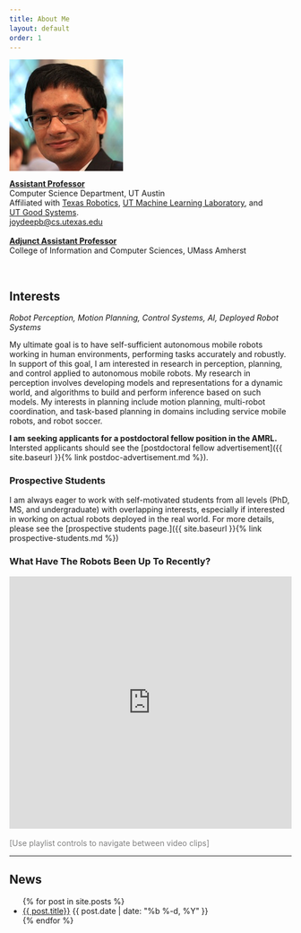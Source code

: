 ```yaml
---
title: About Me
layout: default
order: 1
---
```



<div class="row">
<div class="three columns"> <img alt="" src="assets/joydeepb.jpg" /></div>
<div class="eight columns">
  <p><b><u>Assistant Professor</u></b><br />
    Computer Science Department, UT Austin <br />
    Affiliated with <a href="https://robotics.utexas.edu/">Texas Robotics</a>, 
    <a href="https://ml.utexas.edu/">UT Machine Learning Laboratory</a>, and <br />
    <a href="https://bridgingbarriers.utexas.edu/good-systems/">UT Good Systems</a>.<br />
    <a href="mailto:joydeepb@cs.utexas.edu">joydeepb@cs.utexas.edu</a><br />
    <br />
    <b><u>Adjunct Assistant Professor</u></b><br />
    College of Information and Computer Sciences, UMass Amherst
    </p>
</div>
</div>

<br />

## Interests
_Robot Perception, Motion Planning, Control Systems, AI, Deployed Robot Systems_

My ultimate goal is to have self-sufficient autonomous mobile robots working in
human environments, performing tasks accurately and robustly. In support of this
goal, I am interested in research in perception, planning, and control applied
to autonomous mobile robots. My research in perception involves developing
models and representations for a dynamic world, and algorithms to build and
perform inference based on such models. My interests in planning include motion
planning, multi-robot coordination, and task-based planning in domains including
service mobile robots, and robot soccer.


**I am seeking applicants for a postdoctoral fellow position in the AMRL.**  
Intersted applicants should see the [postdoctoral fellow advertisement]({{
site.baseurl }}{% link postdoc-advertisement.md %}).

### Prospective Students

I am always eager to work with self-motivated students from all levels (PhD, MS,
and undergraduate) with overlapping interests, especially if interested in
working on actual robots deployed in the real world. For more details, please see the
[prospective students page.]({{ site.baseurl }}{% link prospective-students.md %})

### What Have The Robots Been Up To Recently?

<iframe style="width:100%; height:450px;" src="https://www.youtube.com/embed/?listType=playlist&list=PLb0H9V2Anq0LhcnEjzKfROac-TPb-YvOx&modestbranding=1" frameborder="0" allow="accelerometer; autoplay; encrypted-media; gyroscope; picture-in-picture" allowfullscreen>
</iframe>

<p style="color:#808080;">
 [Use playlist controls to navigate between video clips]
</p>



---

## News

<ul class="myposts">
{% for post in site.posts %}
    <li><a href="{{ post.url }}">{{ post.title}}</a>
    <span class="postDate">{{ post.date | date: "%b %-d, %Y" }}</span>
    </li>
{% endfor %}
</ul>
